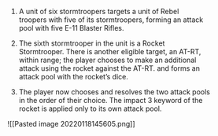 1. A unit of six stormtroopers targets a unit of Rebel  
troopers with five of its stormtroopers, forming an attack  
pool with five E-11 Blaster Rifles.  

2. The sixth stormtrooper in the unit is a Rocket  
Stormtrooper. There is another eligible target, an AT-RT,  
within range; the player chooses to make an additional  
attack using the rocket against the AT-RT. and forms an  
attack pool with the rocket’s dice.  

3. The player now chooses and resolves the two attack pools  
in the order of their choice. The impact 3 keyword of the  
rocket is applied only to its own attack pool.

![[Pasted image 20220118145605.png]]